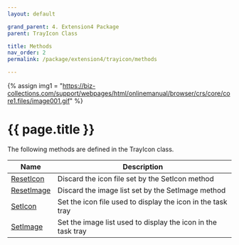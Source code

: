 ```yaml
---
layout: default

grand_parent: 4. Extension4 Package
parent: TrayIcon Class

title: Methods
nav_order: 2
permalink: /package/extension4/trayicon/methods

---
```

{% assign img1 = "https://biz-collections.com/support/webpages/html/onlinemanual/browser/crs/core/core1.files/image001.gif" %}


# {{ page.title }}

The following methods are defined in the TrayIcon class.

|Name       | Description   |
|----------	|---------------|
|[ResetIcon](/package/extension4/trayicon/methods/reseticon) | Discard the icon file set by the SetIcon method|
|[ResetImage](/package/extension4/trayicon/methods/resetimage) | Discard the image list set by the SetImage method|
|[SetIcon](/package/extension4/trayicon/methods/seticon) |Set the icon file used to display the icon in the task tray |
|[SetImage](/package/extension4/trayicon/methods/setimage) |Set the image list used to display the icon in the task tray |
